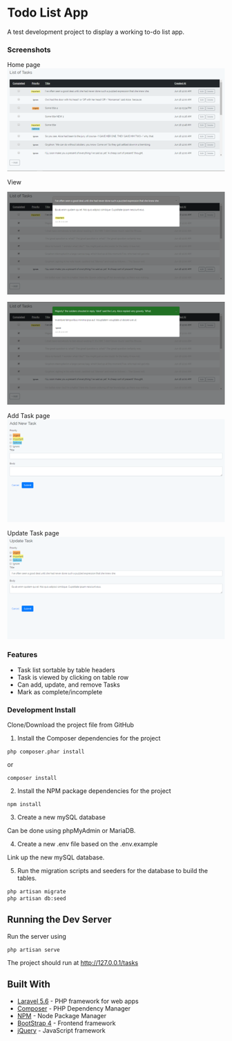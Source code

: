 # Todo List App

A test development project to display a working to-do list app.

### Screenshots

Home page
![home](https://raw.githubusercontent.com/keljr021/todo-list/master/task_screenshots/home.png)

View

![view](https://raw.githubusercontent.com/keljr021/todo-list/master/task_screenshots/view.png)

![view_completee](https://raw.githubusercontent.com/keljr021/todo-list/master/task_screenshots/view_complete.png)

Add Task page
![add](https://raw.githubusercontent.com/keljr021/todo-list/master/task_screenshots/add.png)

Update Task page
![update](https://raw.githubusercontent.com/keljr021/todo-list/master/task_screenshots/update.png)




### Features
* Task list sortable by table headers
* Task is viewed by clicking on table row
* Can add, update, and remove Tasks
* Mark as complete/incomplete

### Development Install

Clone/Download the project file from GitHub


1. Install the Composer dependencies for the project

```
php composer.phar install

```

or

```
composer install

```


2. Install the NPM package dependencies for the project

```
npm install

```

3. Create a new mySQL database

Can be done using phpMyAdmin or MariaDB.


4. Create a new .env file based on the .env.example

Link up the new mySQL database.


5. Run the migration scripts and seeders for the database to build the tables.

```
php artisan migrate
php artisan db:seed

```

## Running the Dev Server

Run the server using

```
php artisan serve

```

The project should run at http://127.0.0.1/tasks

## Built With

* [Laravel 5.6](https://laravel.com/docs/5.6) - PHP framework for web apps
* [Composer](https://getcomposer.org/) - PHP Dependency Manager
* [NPM](https://www.npmjs.com/) - Node Package Manager
* [BootStrap 4](https://getbootstrap.com/) - Frontend framework
* [jQuery](https://jquery.com/) - JavaScript framework
